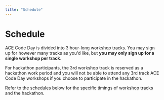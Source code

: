 ```yaml
---
title: "Schedule"
---
```


<h1 class="text-outline-shadow before:content-['Schedule']">Schedule</h1>

ACE Code Day is divided into 3 hour-long workshop tracks. You may sign up for however many tracks as you'd like, but **you may only sign up for a single workshop per track**.

For hackathon participants, the 3rd workshop track is reserved as a hackathon work period and you will not be able to attend any 3rd track ACE Code Day workshops if you choose to participate in the hackathon.

Refer to the schedules below for the specific timings of workshop tracks and the hackathon.

<div class="flex flex-col space-y-3 lg:space-y-0 lg:flex-row lg:space-x-4 lg:items-start">

<Schedule title="Workshop Schedule" class="flex-1" :data="[
    { time: '12:30 to 1:30 PM', title: 'Workshop Check-in', description: '(For workshop teachers)' },
    { time: '1:30 PM to 2:00 PM', title: 'Opening Ceremony' },
    { time: '2:00 PM to 3:00 PM', title: 'Workshop Track 1' },
    { time: '3:00 PM to 3:15 PM', title: 'Break' },
    { time: '3:15 PM to 4:15 PM', title: 'Workshop Track 2' },
    { time: '4:15 PM to 4:30 PM', title: 'Break' },
    { time: '4:30 PM to 5:30 PM', title: 'Workshop Track 3', description: '(Work period for students in the hackathon)' },
    { time: '5:30 PM to 6:30 PM', title: 'Dinner' },
]"></Schedule>

<Schedule title="Hackathon Schedule" class="flex-1" :data="[
    { time: '8:00 AM to 9:00 AM', title: 'Hackathon Check-in' },
    { time: '9:00 AM to 6:00 PM', title: 'Hackathon Work' },
    { time: '7:00 PM to 8:00 PM', title: 'Hackathon Award Ceremony' },
]"></Schedule>
</div>